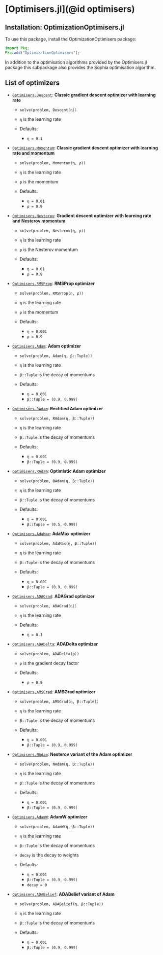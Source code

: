 # [Optimisers.jl](@id optimisers)

## Installation: OptimizationOptimisers.jl

To use this package, install the OptimizationOptimisers package:

```julia
import Pkg;
Pkg.add("OptimizationOptimisers");
```

In addition to the optimisation algorithms provided by the Optimisers.jl package this subpackage
also provides the Sophia optimisation algorithm.

## List of optimizers

  - [`Optimisers.Descent`](https://fluxml.ai/Optimisers.jl/dev/api/#Optimisers.Descent): **Classic gradient descent optimizer with learning rate**
    
      + `solve(problem, Descent(η))`
    
      + `η` is the learning rate
      + Defaults:
        
          * `η = 0.1`

  - [`Optimisers.Momentum`](https://fluxml.ai/Optimisers.jl/dev/api/#Optimisers.Momentum): **Classic gradient descent optimizer with learning rate and momentum**
    
      + `solve(problem, Momentum(η, ρ))`
    
      + `η` is the learning rate
      + `ρ` is the momentum
      + Defaults:
        
          * `η = 0.01`
          * `ρ = 0.9`
  - [`Optimisers.Nesterov`](https://fluxml.ai/Optimisers.jl/dev/api/#Optimisers.Nesterov): **Gradient descent optimizer with learning rate and Nesterov momentum**
    
      + `solve(problem, Nesterov(η, ρ))`
    
      + `η` is the learning rate
      + `ρ` is the Nesterov momentum
      + Defaults:
        
          * `η = 0.01`
          * `ρ = 0.9`
  - [`Optimisers.RMSProp`](https://fluxml.ai/Optimisers.jl/dev/api/#Optimisers.RMSProp): **RMSProp optimizer**
    
      + `solve(problem, RMSProp(η, ρ))`
    
      + `η` is the learning rate
      + `ρ` is the momentum
      + Defaults:
        
          * `η = 0.001`
          * `ρ = 0.9`
  - [`Optimisers.Adam`](https://fluxml.ai/Optimisers.jl/dev/api/#Optimisers.Adam): **Adam optimizer**
    
      + `solve(problem, Adam(η, β::Tuple))`
    
      + `η` is the learning rate
      + `β::Tuple` is the decay of momentums
      + Defaults:
        
          * `η = 0.001`
          * `β::Tuple = (0.9, 0.999)`
  - [`Optimisers.RAdam`](https://fluxml.ai/Optimisers.jl/dev/api/#Optimisers.RAdam): **Rectified Adam optimizer**
    
      + `solve(problem, RAdam(η, β::Tuple))`
    
      + `η` is the learning rate
      + `β::Tuple` is the decay of momentums
      + Defaults:
        
          * `η = 0.001`
          * `β::Tuple = (0.9, 0.999)`
  - [`Optimisers.RAdam`](https://fluxml.ai/Optimisers.jl/dev/api/#Optimisers.OAdam): **Optimistic Adam optimizer**
    
      + `solve(problem, OAdam(η, β::Tuple))`
    
      + `η` is the learning rate
      + `β::Tuple` is the decay of momentums
      + Defaults:
        
          * `η = 0.001`
          * `β::Tuple = (0.5, 0.999)`
  - [`Optimisers.AdaMax`](https://fluxml.ai/Optimisers.jl/dev/api/#Optimisers.AdaMax): **AdaMax optimizer**
    
      + `solve(problem, AdaMax(η, β::Tuple))`
    
      + `η` is the learning rate
      + `β::Tuple` is the decay of momentums
      + Defaults:
        
          * `η = 0.001`
          * `β::Tuple = (0.9, 0.999)`
  - [`Optimisers.ADAGrad`](https://fluxml.ai/Optimisers.jl/dev/api/#Optimisers.ADAGrad): **ADAGrad optimizer**
    
      + `solve(problem, ADAGrad(η))`
    
      + `η` is the learning rate
      + Defaults:
        
          * `η = 0.1`
  - [`Optimisers.ADADelta`](https://fluxml.ai/Optimisers.jl/dev/api/#Optimisers.ADADelta): **ADADelta optimizer**
    
      + `solve(problem, ADADelta(ρ))`
    
      + `ρ` is the gradient decay factor
      + Defaults:
        
          * `ρ = 0.9`
  - [`Optimisers.AMSGrad`](https://fluxml.ai/Optimisers.jl/dev/api/#Optimisers.ADAGrad): **AMSGrad optimizer**
    
      + `solve(problem, AMSGrad(η, β::Tuple))`
    
      + `η` is the learning rate
      + `β::Tuple` is the decay of momentums
      + Defaults:
        
          * `η = 0.001`
          * `β::Tuple = (0.9, 0.999)`
  - [`Optimisers.NAdam`](https://fluxml.ai/Optimisers.jl/dev/api/#Optimisers.NAdam): **Nesterov variant of the Adam optimizer**
    
      + `solve(problem, NAdam(η, β::Tuple))`
    
      + `η` is the learning rate
      + `β::Tuple` is the decay of momentums
      + Defaults:
        
          * `η = 0.001`
          * `β::Tuple = (0.9, 0.999)`
  - [`Optimisers.AdamW`](https://fluxml.ai/Optimisers.jl/dev/api/#Optimisers.AdamW): **AdamW optimizer**
    
      + `solve(problem, AdamW(η, β::Tuple))`
    
      + `η` is the learning rate
      + `β::Tuple` is the decay of momentums
      + `decay` is the decay to weights
      + Defaults:
        
          * `η = 0.001`
          * `β::Tuple = (0.9, 0.999)`
          * `decay = 0`
  - [`Optimisers.ADABelief`](https://fluxml.ai/Optimisers.jl/dev/api/#Optimisers.ADABelief): **ADABelief variant of Adam**
    
      + `solve(problem, ADABelief(η, β::Tuple))`
    
      + `η` is the learning rate
      + `β::Tuple` is the decay of momentums
      + Defaults:
        
          * `η = 0.001`
          * `β::Tuple = (0.9, 0.999)`
